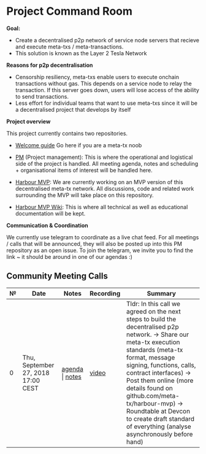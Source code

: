 # Project Command Room

**Goal:** 

- Create a decentralised p2p network of service node servers that recieve and execute meta-txs / meta-transactions.
- This solution is known as the Layer 2 Tesla Network

**Reasons for p2p decentralisation**
- Censorship resiliency, meta-txs enable users to execute onchain transactions without gas. This depends on a service node to relay the transaction. If this server goes down, users will lose access of the ability to send transactions.
- Less effort for individual teams that want to use meta-txs since it will be a decentralised project that develops by itself

**Project overview**

This project currently contains two repositories.

- [Welcome guide](https://github.com/Meta-tx/Harbour-MVP/wiki) Go here if you are a meta-tx noob

- [PM](https://github.com/Meta-tx/PM) (Project management): This is where the operational and logistical side of the project is handled. All meeting agenda, notes and scheduling + organisational items of interest will be handled here.

- [Harbour MVP](https://github.com/Meta-tx/Harbour-MVP): We are currently working on an MVP version of this decentralised meta-tx network. All discussions, code and related work surrounding the MVP will take place on this repository.

- [Harbour MVP Wiki](https://github.com/Meta-tx/Harbour-MVP/wiki): This is where all technical as well as educational documentation will be kept. 

**Communication & Coordination**

We currently use telegram to coordinate as a live chat feed. For all meetings / calls that will be announced, they will also be posted up into this PM repository as an open issue. To join the telegram, we invite you to find the link ~ it should be around in one of our agendas :)

## Community Meeting Calls

 №  | Date                             | Notes          | Recording            | Summary |
--- | -------------------------------- | -------------- | -------------------- | -------------------- |
 0 | Thu, September 27, 2018 17:00 CEST | [agenda](https://github.com/Meta-tx/PM/blob/master/agenda-notes/call-0-agenda-1.md) \| [notes](https://github.com/Meta-tx/PM/blob/master/agenda-notes/call-0-notes.md) | [video](https://www.youtube.com/watch?v=tKOtWPopl8Q&t=) | Tldr: In this call we agreed on the next steps to build the decentralised p2p network. -> Share our meta-tx execution standards (meta-tx format, message signing, functions, calls, contract interfaces) -> Post them online (more details found on github.com/meta-tx/harbour-mvp) -> Roundtable at Devcon to create draft standard of everything (analyse asynchronously before hand) |

